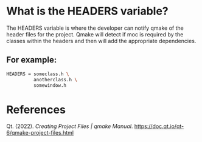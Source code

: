 # What is the HEADERS variable? 

The HEADERS variable is where the developer can notify qmake of the header files for the project. Qmake will detect if moc is required by the classes within the headers and then will add the appropriate dependencies. 

## For example: 
```bash 
HEADERS = someclass.h \
          anotherclass.h \
          somewindow.h
``` 

# References 
Qt. (2022). *Creating Project Files | qmake Manual*. <https://doc.qt.io/qt-6/qmake-project-files.html> 
